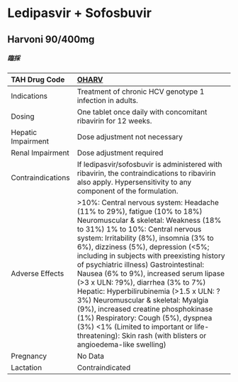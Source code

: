 # Ledipasvir + Sofosbuvir

## Harvoni 90/400mg

##### 臨採

| TAH Drug Code      | [OHARV](https://www.tahsda.org.tw/drugs/hissearch.php?drug_code=OHARV)                                                                                                                                                                                                                                                                                                                                                                                                                                                                                                                                                                                                                |
|:-------------------|:--------------------------------------------------------------------------------------------------------------------------------------------------------------------------------------------------------------------------------------------------------------------------------------------------------------------------------------------------------------------------------------------------------------------------------------------------------------------------------------------------------------------------------------------------------------------------------------------------------------------------------------------------------------------------------------|
| Indications        | Treatment of chronic HCV genotype 1 infection in adults.                                                                                                                                                                                                                                                                                                                                                                                                                                                                                                                                                                                                                              |
| Dosing             | One tablet once daily with concomitant ribavirin for 12 weeks.                                                                                                                                                                                                                                                                                                                                                                                                                                                                                                                                                                                                                        |
| Hepatic Impairment | Dose adjustment not necessary                                                                                                                                                                                                                                                                                                                                                                                                                                                                                                                                                                                                                                                         |
| Renal Impairment   | Dose adjustment required                                                                                                                                                                                                                                                                                                                                                                                                                                                                                                                                                                                                                                                              |
| Contraindications  | If ledipasvir/sofosbuvir is administered with ribavirin, the contraindications to ribavirin also apply. Hypersensitivity to any component of the formulation.                                                                                                                                                                                                                                                                                                                                                                                                                                                                                                                         |
| Adverse Effects    | >10%: Central nervous system: Headache (11% to 29%), fatigue (10% to 18%) Neuromuscular & skeletal: Weakness (18% to 31%) 1% to 10%: Central nervous system: Irritability (8%), insomnia (3% to 6%), dizziness (5%), depression (<5%; including in subjects with preexisting history of psychiatric illness) Gastrointestinal: Nausea (6% to 9%), increased serum lipase (>3 x ULN: ?9%), diarrhea (3% to 7%) Hepatic: Hyperbilirubinemia (>1.5 x ULN: ?3%) Neuromuscular & skeletal: Myalgia (9%), increased creatine phosphokinase (1%) Respiratory: Cough (5%), dyspnea (3%) <1% (Limited to important or life-threatening): Skin rash (with blisters or angioedema-like swelling) |
| Pregnancy          | No Data                                                                                                                                                                                                                                                                                                                                                                                                                                                                                                                                                                                                                                                                               |
| Lactation          | Contraindicated                                                                                                                                                                                                                                                                                                                                                                                                                                                                                                                                                                                                                                                                       |

